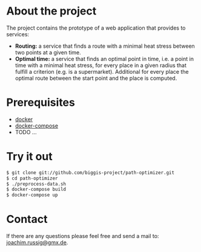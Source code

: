 # About the project

The project contains the prototype of a web application that provides to services:

* **Routing:** a service that finds a route with a minimal heat stress between two points at a given time.
* **Optimal time:** a service that finds an optimal point in time, i.e. a point in time with a minimal heat stress, for every place in a given radius that fulfill a criterion (e.g. is a supermarket). Additional for every place the optimal route between the start point and the place is computed.  

# Prerequisites

- [docker](https://docs.docker.com/engine/installation/)
- [docker-compose](https://docs.docker.com/compose/install/)
- TODO ...

# Try it out

``` sh
$ git clone git://github.com/biggis-project/path-optimizer.git
$ cd path-optimizer
$ ./preprocess-data.sh
$ docker-compose build
$ docker-compose up
```

# Contact

If there are any questions please feel free and send a mail to: <joachim.russig@gmx.de>.
